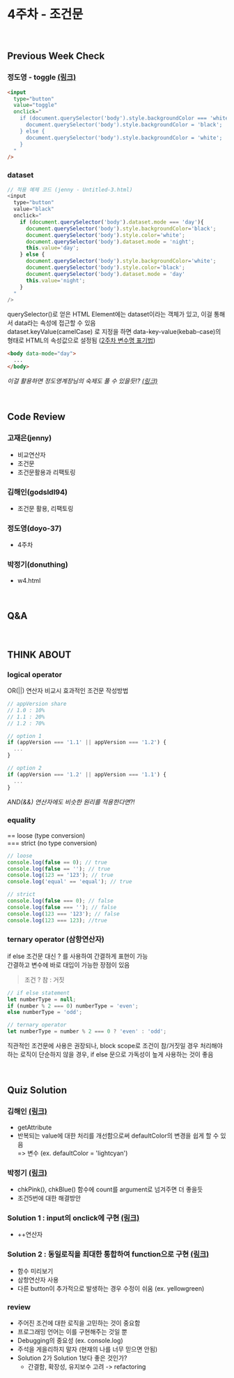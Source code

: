 # 4주차 - 조건문

<br>

## Previous Week Check

### 정도영 - toggle [(링크)](https://luvandfree.github.io/javascript-study/review/doyo-37/w04_conditonal/toggle.html)

```html
<input
  type="button"
  value="toggle"
  onclick="
    if (document.querySelector('body').style.backgroundColor === 'white'){
      document.querySelector('body').style.backgroundColor = 'black';
    } else {
      document.querySelector('body').style.backgroundColor = 'white';
    }
  "
/>
```

### dataset

```javascript
// 적용 예제 코드 (jenny - Untitled-3.html)
<input
  type="button"
  value="black"
  onclick="
    if (document.querySelector('body').dataset.mode === 'day'){
      document.querySelector('body').style.backgroundColor='black';
      document.querySelector('body').style.color='white';
      document.querySelector('body').dataset.mode = 'night';
      this.value='day';
    } else {
      document.querySelector('body').style.backgroundColor='white';
      document.querySelector('body').style.color='black';
      document.querySelector('body').dataset.mode = 'day'
      this.value='night';
    }
  "
/>
```

querySelector()로 얻은 HTML Element에는 dataset이라는 객체가 있고, 이걸 통해서 data라는 속성에 접근할 수 있음  
dataset.keyValue(camelCase) 로 지정을 하면 data-key-value(kebab-case)의 형태로 HTML의 속성값으로 설정됨 ([2주차 변수명 표기법](https://luvandfree.github.io/javascript-study/docs/course/02.html#%ED%91%9C%EA%B8%B0%EB%B2%95))

```html
<body data-mode="day">
  ...
</body>
```

_이걸 활용하면 정도영계장님의 숙제도 풀 수 있을듯!? [(링크)](https://luvandfree.github.io/javascript-study/review/jenny/w03_css_selector/Untitled-3_modify.html)_

<br>

## Code Review

### 고재은(jenny)

- 비교연산자
- 조건문
- 조건문활용과 리팩토링

### 김해인(godsldl94)

- 조건문 활용, 리팩토링

### 정도영(doyo-37)

- 4주차

### 박정기(donuthing)

- w4.html

<br>

## Q&A

<br>

## THINK ABOUT

### logical operator

OR(&#124;&#124;) 연산자 비교시 효과적인 조건문 작성방법

```javascript
// appVersion share
// 1.0 : 10%
// 1.1 : 20%
// 1.2 : 70%

// option 1
if (appVersion === '1.1' || appVersion === '1.2') {
  ...
}

// option 2
if (appVersion === '1.2' || appVersion === '1.1') {
  ...
}
```

_AND(&&) 연산자에도 비슷한 원리를 적용한다면?!_

### equality

== loose (type conversion)  
=== strict (no type conversion)

```javascript
// loose
console.log(false == 0); // true
console.log(false == ''); // true
console.log(123 == '123'); // true
console.log('equal' == 'equal'); // true

// strict
console.log(false === 0); // false
console.log(false === ''); // false
console.log(123 === '123'); // false
console.log(123 === 123); //true
```

### ternary operator (삼항연산자)

if else 조건문 대신 ? 를 사용하여 간결하게 표현이 가능  
간결하고 변수에 바로 대입이 가능한 장점이 있음

> 조건 ? 참 : 거짓

```javascript
// if else statement
let numberType = null;
if (number % 2 === 0) numberType = 'even';
else numberType = 'odd';

// ternary operator
let numberType = number % 2 === 0 ? 'even' : 'odd';
```

직관적인 조건문에 사용은 권장되나, block scope로 조건이 참/거짓일 경우 처리해야하는 로직이 단순하지 않을 경우, if else 문으로 가독성이 높게 사용하는 것이 좋음

<br>

## Quiz Solution

### 김해인 [(링크)](https://luvandfree.github.io/javascript-study/review/godsldl94/w04_quiz/js_week4_quiz_03.html)

- getAttribute
- 반복되는 value에 대한 처리를 개선함으로써 defaultColor의 변경을 쉽게 할 수 있음  
  => 변수 (ex. defaultColor = 'lightcyan')

### 박정기 [(링크)](https://luvandfree.github.io/javascript-study/review/donuthing/w04_quiz/quiz_jk.html)

- chkPink(), chkBlue() 함수에 count를 argument로 넘겨주면 더 좋을듯
- 조건5번에 대한 해결방안

### Solution 1 : input의 onclick에 구현 [(링크)](https://luvandfree.github.io/javascript-study/quiz/04_conditional/quiz_04_solution_01.html)

- ++연산자

### Solution 2 : 동일로직을 최대한 통합하여 function으로 구현 [(링크)](https://luvandfree.github.io/javascript-study/quiz/04_conditional/quiz_04_solution_02.html)

- 함수 미리보기
- 삼항연산자 사용
- 다른 button이 추가적으로 발생하는 경우 수정이 쉬움 (ex. yellowgreen)

### review

- 주어진 조건에 대한 로직을 고민하는 것이 중요함
- 프로그래밍 언어는 이를 구현해주는 것일 뿐
- Debugging의 중요성 (ex. console.log)
- 주석을 게을리하지 말자 (현재의 나를 너무 믿으면 안됨)
- Solution 2가 Solution 1보다 좋은 것인가?
  - 간결함, 확장성, 유지보수 고려 -> refactoring
